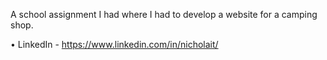 A school assignment I had where I had to develop a website for a camping shop.

• LinkedIn - https://www.linkedin.com/in/nicholait/
